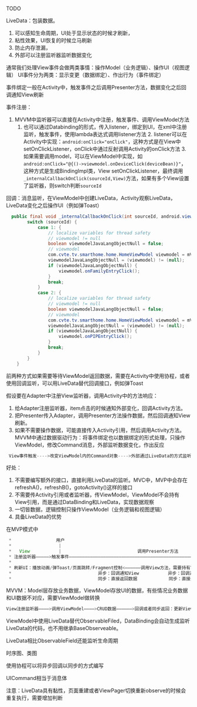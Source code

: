 TODO

 LiveData：包装数据。

  1. 可以感知生命周期，UI处于显示状态的时候才刷新，
  2. 粘性效果，UI恢复的时候立马刷新
  3. 防止内存泄漏，
  4. 外部可以注册监听器监听数据变化

 通常我们处理View事件会做两类事情：操作Model（业务逻辑）、操作UI（视图逻辑）
 UI事件分为两类：显示变更（数据绑定）、作出行为（事件绑定）

 事件绑定一般在Activity中，触发事件之后调用Presenter方法，数据变化之后回调通知View刷新

事件注册：

  1. MVVM中监听器可以直接在Activity中注册，触发事件、调用ViewModel方法
        1. 也可以通过Databinding的形式，传入listener，绑定到UI，在xml中注册监听，触发事件，使用lambda表达式调用listener方法
           2. listener可以在Activity中实现：`android:onClick="onClick"`，这种方式是在View中setOnClickListener，onClick中通过反射调用Activity的onClick方法
           3. 如果需要调用model，可以在ViewModel中实现，如`android:onClick="@{()->viewmodel.onDeviceClick(deviceBean)}"`，这种方式是生成BindingImpl类，View setOnClickListener，最终调用`_internalCallbackOnClick(sourceId,View)`方法，如果有多个View设置了监听器，则switch判断`sourceId`
       


回调：消息监听，在ViewModel中创建LiveData，Activity观察LiveData，LiveData变化之后操作UI（例如弹Toast）

```java
  public final void _internalCallbackOnClick(int sourceId, android.view.View callbackArg_0) {
        switch (sourceId) {
            case 1: {
                // localize variables for thread safety
                // viewmodel != null
                boolean viewmodelJavaLangObjectNull = false;
                // viewmodel
                com.cvte.tv.smarthome.home.HomeViewModel viewmodel = mViewmodel;
                viewmodelJavaLangObjectNull = (viewmodel) != (null);
                if (viewmodelJavaLangObjectNull) {
                    viewmodel.onFamilyEntryClick();
                }
                break;
            }
            case 2: {
                // localize variables for thread safety
                // viewmodel != null
                boolean viewmodelJavaLangObjectNull = false;
                // viewmodel
                com.cvte.tv.smarthome.home.HomeViewModel viewmodel = mViewmodel;
                viewmodelJavaLangObjectNull = (viewmodel) != (null);
                if (viewmodelJavaLangObjectNull) {
                    viewmodel.onPIPEntryClick();
                }
                break;
            }
        }
    }
```

 前两种方式如果需要等待ViewModel返回数据，需要在Activity中使用协程，或者使用回调监听，可以用LiveData替代回调接口，例如弹Toast

假设要在Adapter中注册View监听器，调用Activity中的方法响应：
  1. 给Adapter注册监听器，item点击的时候通知外部变化，回调Activity方法。
  2. 把Presenter传入Adapter，调用Presenter方法操作数据，然后回调通知View刷新。
 1. 如果不需要操作数据，可能直接传入Activity引用，然后调用Activity方法。
    MVVM中通过数据驱动行为：将事件绑定也以数据绑定的形式处理，只操作ViewModel，修改Command消息，外部监听数据变化，作出反应

```java
 View事件触发---->改变ViewModel内的Command对象---->外部通过LiveData的方式监听Command变化---->根据Command内容改变UI
```

 好处：

1. 不需要编写额外的接口，直接利用LiveData的监听。MVC中，MVP中会存在refreshA()，refreshB()，gotoActivity()这样的接口
2. 不需要传Activity引用或者监听器，传ViewModel，ViewModel不会持有View引用，而是通过DataBinding和LiveData，实现数据观察
3. 一切皆数据，逻辑控制只操作ViewModel（业务逻辑和视图逻辑）
4. 具备LiveData的优势

 在MVP模式中

```java
 *                 用户
 *                  |
 *   View           |                             调用Presenter方法        Model
 * 注册监听器—————>触发事件————————————————————————————————————————————————>CRUD数据
 *
 * 刷新UI：播放动画/弹Toast/页面跳转/Fragment控制<——————调用View方法，需要持有View—————————————
 *                                 异步：回调通知View           异步：回调通知Presenter
 *                                 同步：直接返回数据            同步：直接返回数据
```

MVVM：Model层存放业务数据，ViewModel存放UI的数据，有些情况业务数据和UI数据不对应，需要ViewModel做转换

```java
View注册监听器————>调用ViewModel————>CRUD数据——————>回调或者同步返回：更新ViewModel数据——————>通过LiveData手动注册监听，观察数据作出行为、DataBinding notifyChange观察数据刷新显示(不需要持有View)--->刷新UI
```

ViewModel中使用LiveData替代ObservableFiled，DataBinding会自动生成监听LiveData的代码，也不用继承BaseObserveable。

LiveData相比ObservableField还能监听生命周期

时序图、类图

使用协程可以将异步回调以同步的方式编写

UICommand相当于消息体

注意：LiveData具有黏性，页面重建或者ViewPager切换重新observe的时候会重复执行，需要增加判断
